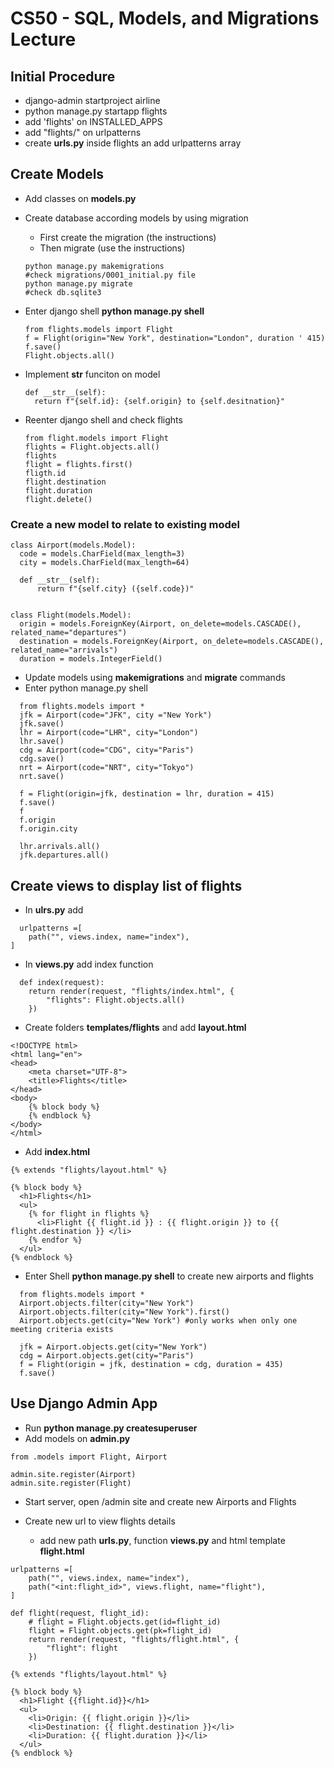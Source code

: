 # CS50 - SQL, Models, and Migrations Lecture

## Initial Procedure
* django-admin startproject airline
* python manage.py startapp flights
* add 'flights' on INSTALLED_APPS
* add "flights/" on urlpatterns
* create **urls.py** inside flights an add urlpatterns array

## Create Models
* Add classes on **models.py**
* Create database according models by using migration
  * First create the migration (the instructions)
  * Then migrate (use the instructions)
  ```
  python manage.py makemigrations
  #check migrations/0001_initial.py file
  python manage.py migrate
  #check db.sqlite3
  ```
* Enter django shell **python manage.py shell** 
  ```
  from flights.models import Flight
  f = Flight(origin="New York", destination="London", duration ' 415)
  f.save()
  Flight.objects.all()
  ```
  
* Implement __str__ funciton on model
  ```
  def __str__(self):
    return f"{self.id}: {self.origin} to {self.desitnation}"
  ```
  
* Reenter django shell and check flights
  ```
  from flight.models import Flight
  flights = Flight.objects.all()
  flights
  flight = flights.first()
  fligth.id
  flight.destination
  flight.duration
  flight.delete()
  
  ```
  
### Create a new model to relate to existing model
  ```
  class Airport(models.Model):
    code = models.CharField(max_length=3)
    city = models.CharField(max_length=64)

    def __str__(self):
        return f"{self.city} ({self.code})"


class Flight(models.Model):
    origin = models.ForeignKey(Airport, on_delete=models.CASCADE(), related_name="departures")
    destination = models.ForeignKey(Airport, on_delete=models.CASCADE(), related_name="arrivals")
    duration = models.IntegerField()
  ```
* Update models using **makemigrations** and **migrate** commands
* Enter python manage.py shell
```
  from flights.models import *
  jfk = Airport(code="JFK", city ="New York")
  jfk.save()
  lhr = Airport(code="LHR", city="London")
  lhr.save()
  cdg = Airport(code="CDG", city="Paris")
  cdg.save()
  nrt = Airport(code="NRT", city="Tokyo")
  nrt.save()
  
  f = Flight(origin=jfk, destination = lhr, duration = 415)
  f.save()
  f
  f.origin
  f.origin.city
  
  lhr.arrivals.all()
  jfk.departures.all()
```

## Create views to display list of flights
* In **ulrs.py** add
```
  urlpatterns =[
    path("", views.index, name="index"),
]
```
* In **views.py** add index function 
```
  def index(request):
    return render(request, "flights/index.html", {
        "flights": Flight.objects.all()
    })
```
* Create folders **templates/flights** and add **layout.html**
```
<!DOCTYPE html>
<html lang="en">
<head>
    <meta charset="UTF-8">
    <title>Flights</title>
</head>
<body>
    {% block body %}
    {% endblock %}
</body>
</html>
```
* Add **index.html**
```
{% extends "flights/layout.html" %}

{% block body %}
  <h1>Flights</h1>
  <ul>
    {% for flight in flights %}
      <li>Flight {{ flight.id }} : {{ flight.origin }} to {{ flight.destination }} </li>
    {% endfor %}
  </ul>
{% endblock %}
```

* Enter Shell **python manage.py shell** to create new airports and flights
```
  from flights.models import *
  Airport.objects.filter(city="New York")
  Airport.objects.filter(city="New York").first()
  Airport.objects.get(city="New York") #only works when only one meeting criteria exists 
  
  jfk = Airport.objects.get(city="New York")
  cdg = Airport.objects.get(city="Paris")
  f = Flight(origin = jfk, destination = cdg, duration = 435)
  f.save() 
```
## Use Django Admin App
* Run **python manage.py createsuperuser**
* Add models on **admin.py**
```
from .models import Flight, Airport

admin.site.register(Airport)
admin.site.register(Flight)
```

* Start server, open /admin site and create new Airports and Flights

* Create new url to view flights details
  * add new path **urls.py**, function **views.py** and html template **flight.html**

```
urlpatterns =[
    path("", views.index, name="index"),
    path("<int:flight_id>", views.flight, name="flight"),
]
```

```
def flight(request, flight_id):
    # flight = Flight.objects.get(id=flight_id)
    flight = Flight.objects.get(pk=flight_id)
    return render(request, "flights/flight.html", {
        "flight": flight
    })
```

```
{% extends "flights/layout.html" %}

{% block body %}
  <h1>Flight {{flight.id}}</h1>
  <ul>
    <li>Origin: {{ flight.origin }}</li>
    <li>Destination: {{ flight.destination }}</li>
    <li>Duration: {{ flight.duration }}</li>
  </ul>
{% endblock %}
```